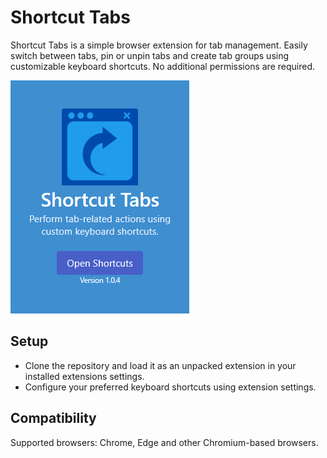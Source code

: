 # Shortcut Tabs
Shortcut Tabs is a simple browser extension for tab management. Easily switch between tabs, pin or unpin tabs and create tab groups using customizable keyboard shortcuts. No additional permissions are required.

![Screenshot](https://github.com/Hackodes/shortcut-tabs-extension/blob/dev/assets/screenshot.PNG) 

## Setup

- Clone the repository and load it as an unpacked extension in your installed extensions settings.
- Configure your preferred keyboard shortcuts using extension settings.

## Compatibility

Supported browsers: Chrome, Edge and other Chromium-based browsers.
